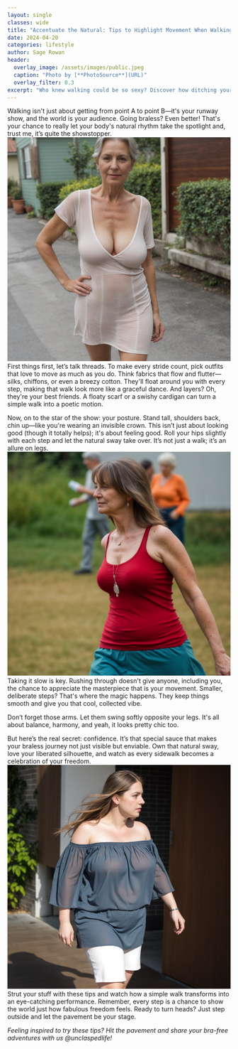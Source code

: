 ```yaml
---
layout: single
classes: wide
title: "Accentuate the Natural: Tips to Highlight Movement When Walking"
date: 2024-04-20
categories: lifestyle
author: Sage Rowan
header:
  overlay_image: /assets/images/public.jpeg
  caption: "Photo by [**PhotoSource**](URL)"
  overlay_filter: 0.3
excerpt: "Who knew walking could be so sexy? Discover how ditching your bra can add an extra sway to your step!"
---
```


Walking isn't just about getting from point A to point B—it's your runway show, and the world is your audience. Going braless? Even better! That's your chance to really let your body's natural rhythm take the spotlight and, trust me, it’s quite the showstopper.
![Twiggy 1960s](/assets/images/walking-1.jpeg)
First things first, let’s talk threads. To make every stride count, pick outfits that love to move as much as you do. Think fabrics that flow and flutter—silks, chiffons, or even a breezy cotton. They'll float around you with every step, making that walk look more like a graceful dance. And layers? Oh, they're your best friends. A floaty scarf or a swishy cardigan can turn a simple walk into a poetic motion.

Now, on to the star of the show: your posture. Stand tall, shoulders back, chin up—like you're wearing an invisible crown. This isn’t just about looking good (though it totally helps); it's about feeling good. Roll your hips slightly with each step and let the natural sway take over. It’s not just a walk; it’s an allure on legs.
![Twiggy 1960s](/assets/images/walking-3.jpeg)
Taking it slow is key. Rushing through doesn't give anyone, including you, the chance to appreciate the masterpiece that is your movement. Smaller, deliberate steps? That's where the magic happens. They keep things smooth and give you that cool, collected vibe.

Don’t forget those arms. Let them swing softly opposite your legs. It's all about balance, harmony, and yeah, it looks pretty chic too.

But here’s the real secret: confidence. It’s that special sauce that makes your braless journey not just visible but enviable. Own that natural sway, love your liberated silhouette, and watch as every sidewalk becomes a celebration of your freedom.
![Twiggy 1960s](/assets/images/walking-5.jpeg)
Strut your stuff with these tips and watch how a simple walk transforms into an eye-catching performance. Remember, every step is a chance to show the world just how fabulous freedom feels. Ready to turn heads? Just step outside and let the pavement be your stage.

*Feeling inspired to try these tips? Hit the pavement and share your bra-free adventures with us @unclaspedlife!*
